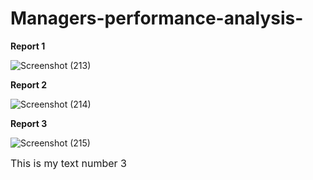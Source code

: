 # Managers-performance-analysis-

**Report 1**

![Screenshot (213)](https://user-images.githubusercontent.com/88962354/178142921-ec618711-8197-49d7-9e45-9b88985a58e6.png)

**Report 2**

![Screenshot (214)](https://user-images.githubusercontent.com/88962354/178142940-97645f54-6520-49e2-a78d-f4941cbb12b3.png)

**Report 3**

![Screenshot (215)](https://user-images.githubusercontent.com/88962354/178142943-b71b4b21-c328-41e3-bde0-666f132edfa5.png)

<font size="3"> This is my text number 3</font> 
